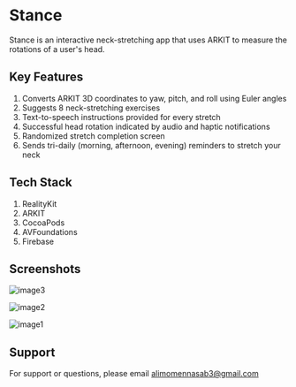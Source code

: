
# Stance

Stance is an interactive neck-stretching app that uses ARKIT to measure the rotations of a user's head.

## Key Features
1. Converts ARKIT 3D coordinates to yaw, pitch, and roll using Euler angles
2. Suggests 8 neck-stretching exercises
3. Text-to-speech instructions provided for every stretch
4. Successful head rotation indicated by audio and haptic notifications
5. Randomized stretch completion screen 
5. Sends tri-daily (morning, afternoon, evening) reminders to stretch your neck
## Tech Stack
1. RealityKit
2. ARKIT
3. CocoaPods 
4. AVFoundations
5. Firebase
## Screenshots

![image3](https://user-images.githubusercontent.com/81054872/159525017-ee9d4ba1-0b7c-4737-a07a-ead137cf2a82.png)

![image2](https://user-images.githubusercontent.com/81054872/159525088-f6d81bf2-75da-4313-a30c-dc59e1d6a2e4.png)

![image1](https://user-images.githubusercontent.com/81054872/159525180-2b401713-73b6-4336-99e7-ede95f9610f1.png)



## Support

For support or questions, please email alimomennasab3@gmail.com


